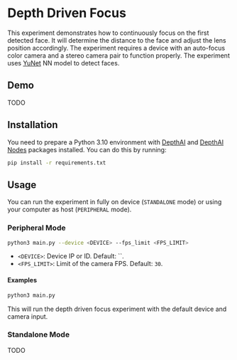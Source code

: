# Depth Driven Focus

This experiment demonstrates how to continuously focus on the first detected face. It will determine the distance to the face and adjust the lens position accordingly. The experiment requires a device with an auto-focus color camera and a stereo camera pair to function properly. The experiment uses [YuNet](https://hub.luxonis.com/ai/models/5d635f3c-45c0-41d2-8800-7ca3681b1915) NN model to detect faces.

## Demo

TODO

## Installation

You need to prepare a Python 3.10 environment with [DepthAI](https://pypi.org/project/depthai/) and [DepthAI Nodes](https://pypi.org/project/depthai-nodes/) packages installed. You can do this by running:

```bash
pip install -r requirements.txt
```

## Usage

You can run the experiment in fully on device (`STANDALONE` mode) or using your computer as host (`PERIPHERAL` mode).

### Peripheral Mode

```bash
python3 main.py --device <DEVICE> --fps_limit <FPS_LIMIT>
```

- `<DEVICE>`: Device IP or ID. Default: \`\`.
- `<FPS_LIMIT>`: Limit of the camera FPS. Default: `30`.

#### Examples

```bash
python3 main.py
```

This will run the depth driven focus experiment with the default device and camera input.

### Standalone Mode

TODO
